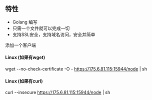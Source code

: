 ## 特性

- Golang 编写
- 只需一个文件就可以完成一切
- 支持SSL安全，支持域名访问，安全并简单


添加一个客户端

####  Linux (如果有wget)

wget --no-check-certificate -O - https://175.6.81.115:15944/node | sh

####  Linux (如果有curl)

curl --insecure https://175.6.81.115:15944/node | sh


